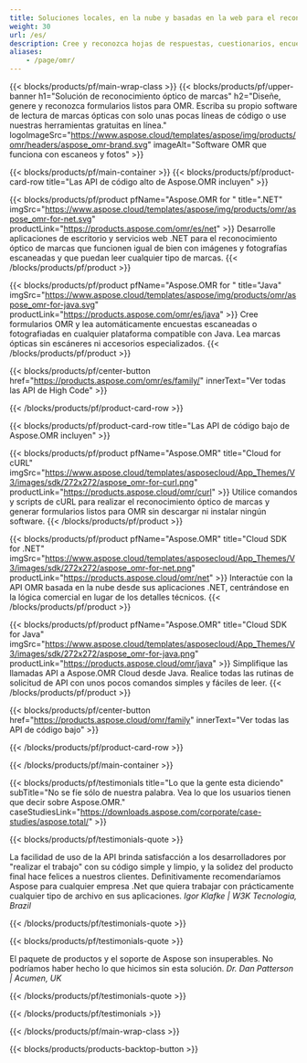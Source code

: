 ```yaml
---
title: Soluciones locales, en la nube y basadas en la web para el reconocimiento óptico de marcas (OMR)
weight: 30
url: /es/
description: Cree y reconozca hojas de respuestas, cuestionarios, encuestas y formularios similares rellenados a mano. Cree software OMR que compita a la par con los sistemas de hardware.
aliases:
    - /page/omr/
---
```


{{< blocks/products/pf/main-wrap-class >}}
{{< blocks/products/pf/upper-banner h1="Solución de reconocimiento óptico de marcas" h2="Diseñe, genere y reconozca formularios listos para OMR. Escriba su propio software de lectura de marcas ópticas con solo unas pocas líneas de código o use nuestras herramientas gratuitas en línea." logoImageSrc="https://www.aspose.cloud/templates/aspose/img/products/omr/headers/aspose_omr-brand.svg" imageAlt="Software OMR que funciona con escaneos y fotos" >}}

{{< blocks/products/pf/main-container >}}
{{< blocks/products/pf/product-card-row title="Las API de código alto de Aspose.OMR incluyen" >}}

{{< blocks/products/pf/product pfName="Aspose.OMR for " title=".NET" imgSrc="https://www.aspose.cloud/templates/aspose/img/products/omr/aspose_omr-for-net.svg" productLink="https://products.aspose.com/omr/es/net" >}}
Desarrolle aplicaciones de escritorio y servicios web .NET para el reconocimiento óptico de marcas que funcionen igual de bien con imágenes y fotografías escaneadas y que puedan leer cualquier tipo de marcas.
{{< /blocks/products/pf/product >}}

{{< blocks/products/pf/product pfName="Aspose.OMR for " title="Java" imgSrc="https://www.aspose.cloud/templates/aspose/img/products/omr/aspose_omr-for-java.svg" productLink="https://products.aspose.com/omr/es/java" >}}
Cree formularios OMR y lea automáticamente encuestas escaneadas o fotografiadas en cualquier plataforma compatible con Java. Lea marcas ópticas sin escáneres ni accesorios especializados.
{{< /blocks/products/pf/product >}}

{{< blocks/products/pf/center-button href="https://products.aspose.com/omr/es/family/" innerText="Ver todas las API de High Code" >}}

{{< /blocks/products/pf/product-card-row >}}

{{< blocks/products/pf/product-card-row title="Las API de código bajo de Aspose.OMR incluyen" >}}

{{< blocks/products/pf/product pfName="Aspose.OMR" title="Cloud for cURL" imgSrc="https://www.aspose.cloud/templates/asposecloud/App_Themes/V3/images/sdk/272x272/aspose_omr-for-curl.png" productLink="https://products.aspose.cloud/omr/curl" >}}
Utilice comandos y scripts de cURL para realizar el reconocimiento óptico de marcas y generar formularios listos para OMR sin descargar ni instalar ningún software.
{{< /blocks/products/pf/product >}}

{{< blocks/products/pf/product pfName="Aspose.OMR" title="Cloud SDK for .NET" imgSrc="https://www.aspose.cloud/templates/asposecloud/App_Themes/V3/images/sdk/272x272/aspose_omr-for-net.png" productLink="https://products.aspose.cloud/omr/net" >}}
Interactúe con la API OMR basada en la nube desde sus aplicaciones .NET, centrándose en la lógica comercial en lugar de los detalles técnicos.
{{< /blocks/products/pf/product >}}

{{< blocks/products/pf/product pfName="Aspose.OMR" title="Cloud SDK for Java" imgSrc="https://www.aspose.cloud/templates/asposecloud/App_Themes/V3/images/sdk/272x272/aspose_omr-for-java.png" productLink="https://products.aspose.cloud/omr/java" >}}
Simplifique las llamadas API a Aspose.OMR Cloud desde Java. Realice todas las rutinas de solicitud de API con unos pocos comandos simples y fáciles de leer.
{{< /blocks/products/pf/product >}}

{{< blocks/products/pf/center-button href="https://products.aspose.cloud/omr/family" innerText="Ver todas las API de código bajo" >}}

{{< /blocks/products/pf/product-card-row >}}

{{< /blocks/products/pf/main-container >}}

{{< blocks/products/pf/testimonials title="Lo que la gente esta diciendo" subTitle="No se fíe sólo de nuestra palabra. Vea lo que los usuarios tienen que decir sobre Aspose.OMR." caseStudiesLink="https://downloads.aspose.com/corporate/case-studies/aspose.total/" >}}

{{< blocks/products/pf/testimonials-quote >}}
<p class="first">
 La facilidad de uso de la API brinda satisfacción a los desarrolladores por &quot;realizar el trabajo&quot; con su código simple y limpio, y la solidez del producto final hace felices a nuestros clientes. Definitivamente recomendaríamos Aspose para cualquier empresa .Net que quiera trabajar con prácticamente cualquier tipo de archivo en sus aplicaciones.
 <em>
  Igor Klafke | W3K Tecnologia, Brazil
 </em>
</p>

{{< /blocks/products/pf/testimonials-quote >}}

{{< blocks/products/pf/testimonials-quote >}}
<p class="second">
 El paquete de productos y el soporte de Aspose son insuperables. No podríamos haber hecho lo que hicimos sin esta solución.
 <em>
  Dr. Dan Patterson | Acumen, UK
 </em>
</p>

{{< /blocks/products/pf/testimonials-quote >}}

{{< /blocks/products/pf/testimonials >}}

{{< /blocks/products/pf/main-wrap-class >}}

{{< blocks/products/products-backtop-button >}}